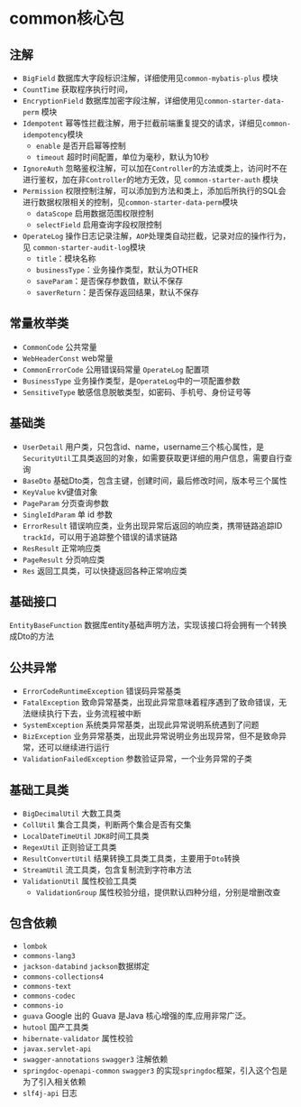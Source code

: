 # common核心包

## 注解
- `BigField` 数据库大字段标识注解，详细使用见`common-mybatis-plus` 模块
- `CountTime` 获取程序执行时间，
- `EncryptionField` 数据库加密字段注解，详细使用见`common-starter-data-perm` 模块
- `Idempotent` 幂等性拦截注解，用于拦截前端重复提交的请求，详细见`common-idempotency`模块
  - `enable` 是否开启幂等控制
  - `timeout` 超时时间配置，单位为毫秒，默认为10秒
- `IgnoreAuth` 忽略鉴权注解，可以加在`Controller`的方法或类上，访问时不在进行鉴权，加在非`Controller`的地方无效，见 `common-starter-auth` 模块
- `Permission` 权限控制注解，可以添加到方法和类上，添加后所执行的SQL会进行数据权限相关的控制，见`common-starter-data-perm`模块
  - `dataScope` 启用数据范围权限控制
  - `selectField` 启用查询字段权限控制
- `OperateLog` 操作日志记录注解，`AOP`处理类自动拦截，记录对应的操作行为，见 `common-starter-audit-log`模块
  - `title`：模块名称
  - `businessType`：业务操作类型，默认为OTHER
  - `saveParam`：是否保存参数值，默认不保存
  - `saverReturn`：是否保存返回结果，默认不保存
## 常量枚举类
- `CommonCode` 公共常量
- `WebHeaderConst` web常量
- `CommonErrorCode` 公用错误码常量 `OperateLog` 配置项
- `BusinessType` 业务操作类型，是`OperateLog`中的一项配置参数
- `SensitiveType` 敏感信息脱敏类型，如密码、手机号、身份证号等
## 基础类

- `UserDetail` 用户类，只包含id、name，username三个核心属性，是`SecurityUtil`工具类返回的对象，如需要获取更详细的用户信息，需要自行查询
- `BaseDto` 基础Dto类，包含主键，创建时间，最后修改时间，版本号三个属性
- `KeyValue` kv键值对象
- `PageParam` 分页查询参数
- `SingleIdParam` 单 id 参数
- `ErrorResult` 错误响应类，业务出现异常后返回的响应类，携带链路追踪ID `trackId`，可以用于追踪整个错误的请求链路
- `ResResult` 正常响应类
- `PageResult` 分页响应类
- `Res` 返回工具类，可以快捷返回各种正常响应类

## 基础接口

`EntityBaseFunction` 数据库entity基础声明方法，实现该接口将会拥有一个转换成Dto的方法

## 公共异常

- `ErrorCodeRuntimeException` 错误码异常基类
- `FatalException` 致命异常基类，出现此异常意味着程序遇到了致命错误，无法继续执行下去，业务流程被中断
- `SystemException` 系统类异常基类，出现此异常说明系统遇到了问题
- `BizException` 业务异常基类，出现此异常说明业务出现异常，但不是致命异常，还可以继续进行运行
- `ValidationFailedException` 参数验证异常，一个业务异常的子类

## 基础工具类

- `BigDecimalUtil` 大数工具类
- `CollUtil` 集合工具类，判断两个集合是否有交集
- `LocalDateTimeUtil` `JDK8`时间工具类
- `RegexUtil` 正则验证工具类
- `ResultConvertUtil` 结果转换工具类工具类，主要用于`Dto`转换
- `StreamUtil` 流工具类，包含复制流到字符串方法
- `ValidationUtil`  属性校验工具类
  - `ValidationGroup`   属性校验分组，提供默认四种分组，分别是增删改查

## 包含依赖

- `lombok`
- `commons-lang3`
- `jackson-databind` `jackson`数据绑定
- `commons-collections4`
- `commons-text`
- `commons-codec`
- `commons-io`
- `guava` Google 出的 Guava 是Java 核心增强的库,应用非常广泛。
- `hutool` 国产工具类
- `hibernate-validator` 属性校验
- `javax.servlet-api`
- `swagger-annotations` `swagger3` 注解依赖
- `springdoc-openapi-common` `swagger3` 的实现`springdoc`框架，引入这个包是为了引入相关依赖
- `slf4j-api` 日志

